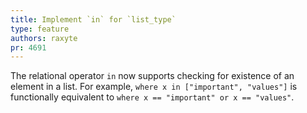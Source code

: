 ```yaml
---
title: Implement `in` for `list_type`
type: feature
authors: raxyte
pr: 4691
---
```


The relational operator `in` now supports checking for existence of an element
in a list. For example, `where x in ["important", "values"]` is functionally
equivalent to `where x == "important" or x == "values"`.
